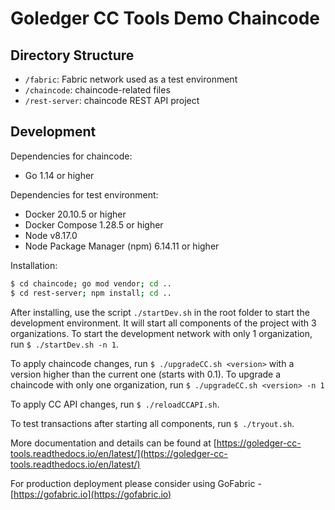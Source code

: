# Goledger CC Tools Demo Chaincode 

## Directory Structure

- `/fabric`: Fabric network used as a test environment
- `/chaincode`: chaincode-related files
- `/rest-server`: chaincode REST API project

## Development

Dependencies for chaincode:

- Go 1.14 or higher

Dependencies for test environment:

- Docker 20.10.5 or higher
- Docker Compose 1.28.5 or higher
- Node v8.17.0
- Node Package Manager (npm) 6.14.11 or higher

Installation:

```bash
$ cd chaincode; go mod vendor; cd ..
$ cd rest-server; npm install; cd ..
```

After installing, use the script `./startDev.sh` in the root folder to start the development environment. It will
start all components of the project with 3 organizations.
To start the development network with only 1 organization, run `$ ./startDev.sh -n 1`.

To apply chaincode changes, run `$ ./upgradeCC.sh <version>` with a version higher than the current one (starts with 0.1).
To upgrade a chaincode with only one organization, run `$ ./upgradeCC.sh <version> -n 1`

To apply CC API changes, run `$ ./reloadCCAPI.sh`.

To test transactions after starting all components, run `$ ./tryout.sh`.

More documentation and details can be found at [https://goledger-cc-tools.readthedocs.io/en/latest/](https://goledger-cc-tools.readthedocs.io/en/latest/)

For production deployment please consider using GoFabric - [https://gofabric.io](https://gofabric.io)